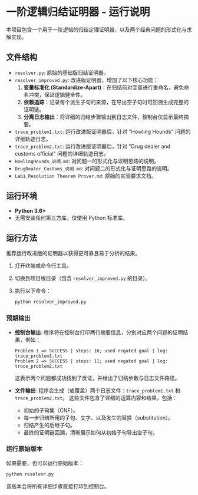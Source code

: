 一阶逻辑归结证明器 - 运行说明
====================================

本项目包含一个用于一阶逻辑的归结定理证明器，以及两个经典问题的形式化与求解实现。

## 文件结构

- `resolver.py`: 原始的基础版归结证明器。
- `resolver_improved.py`: 改进版证明器，增加了以下核心功能：
  1.  **变量标准化 (Standardize-Apart)**：在归结前对变量进行重命名，避免命名冲突，保证逻辑健全性。
  2.  **依赖追踪**：记录每个派生子句的来源，在导出空子句时可回溯生成完整的证明链。
  3.  **分离日志输出**：将详细的归结步骤输出到日志文件，控制台仅显示最终摘要。
- `trace_problem1.txt`: 运行改进版证明器后，针对 "Howling Hounds" 问题的详细轨迹日志。
- `trace_problem2.txt`: 运行改进版证明器后，针对 "Drug dealer and customs official" 问题的详细轨迹日志。
- `HowlingHounds_说明.md`: 对问题一的形式化与证明思路的说明。
- `DrugDealer_Customs_说明.md`: 对问题二的形式化与证明思路的说明。
- `Lab1_Resolution Theorem Prover.md`: 原始的实验要求文档。

## 运行环境

- **Python 3.6+**
- 无需安装任何第三方库，仅使用 Python 标准库。

## 运行方法

推荐运行改进版的证明器以获得更可靠且易于分析的结果。

1.  打开终端或命令行工具。
2.  切换到项目根目录（包含 `resolver_improved.py` 的目录）。
3.  执行以下命令：

    ```bash
    python resolver_improved.py
    ```

### 预期输出

-   **控制台输出**:
    程序将在控制台打印两行摘要信息，分别对应两个问题的证明结果，例如：

    ```
    Problem 1 => SUCCESS | steps: 16; used negated goal | log: trace_problem1.txt
    Problem 2 => SUCCESS | steps: 11; used negated goal | log: trace_problem2.txt
    ```
    这表示两个问题都成功找到了反证，并给出了归结步数与日志文件路径。

-   **文件输出**:
    程序会生成（或覆盖）两个日志文件：`trace_problem1.txt` 和 `trace_problem2.txt`。
    这些文件包含了详细的运算内容和结果，包括：
    
    -   初始的子句集（CNF）。
    -   每一步归结所用的子句、文字、以及发生的替换（substitution）。
    -   归结产生的后继子句。
    -   最终的证明链回溯，清晰展示如何从初始子句导出空子句。

### 运行原始版本

如果需要，也可以运行原始版本：

```bash
python resolver.py
```
该版本会将所有详细步骤直接打印到控制台。

